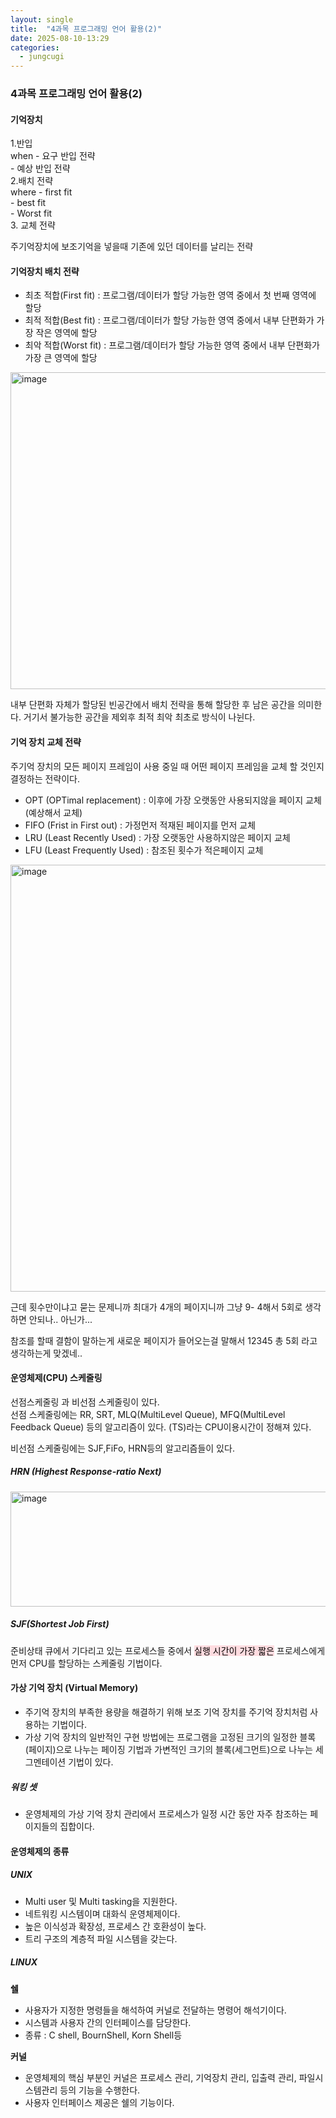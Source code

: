 ```yaml
---
layout: single
title:  "4과목 프로그래밍 언어 활용(2)"
date: 2025-08-10-13:29 
categories:
  - jungcugi
---
```


### 4과목 프로그래밍 언어 활용(2)

#### 기억장치 

1.반입  
  when  - 요구 반입 전략  
        - 예상 반입 전략  
2.배치 전략  
  where  - first fit  
         - best fit  
         - Worst fit  
3. 교체 전략  

주기억장치에 보조기억을 넣을때 기존에 있던 데이터를 날리는 전략  

#### 기억장치 배치 전략

- 최초 적합(First fit)  : 프로그램/데이터가 할당 가능한 영역 중에서 첫 번째 영역에 할당
- 최적 적합(Best fit)   : 프로그램/데이터가 할당 가능한 영역 중에서 내부 단편화가 가장 작은 영역에 할당 
- 최악 적합(Worst fit)  : 프로그램/데이터가 할당 가능한 영역 중에서 내부 단편화가 가장 큰 영역에 할당 

<img width="877" height="507" alt="image" src="https://github.com/user-attachments/assets/f0e00f36-8f64-407f-8bf7-8c8f35a312a4" />  

내부 단편화 자체가 할당된 빈공간에서 배치 전략을 통해 할당한 후 남은 공간을 의미한다. 거기서 불가능한 공간을 제외후 최적 최악 최초로 방식이 나뉜다.  

#### 기억 장치 교체 전략

주기억 장치의 모든 페이지 프레임이 사용 중일 때 어떤 페이지 프레임을 교체 할 것인지 결정하는 전략이다.    
- OPT (OPTimal replacement) : 이후에 가장 오랫동안 사용되지않을 페이지 교체 (예상해서 교체)  
- FIFO (Frist in First out) : 가정먼저 적재된 페이지를 먼저 교체  
- LRU (Least Recently Used) : 가장 오랫동안 사용하지않은 페이지 교체  
- LFU (Least Frequently Used) : 참조된 횟수가 적은페이지 교체  

<img width="864" height="683" alt="image" src="https://github.com/user-attachments/assets/7c9b4cbc-2d3c-48bc-bb43-be8006103cb4" />


근데 횟수만이냐고 묻는 문제니까 최대가 4개의 페이지니까 그냥 9- 4해서 5회로 생각하면 안되나.. 아닌가...    

참조를 할때 결함이 말하는게 새로운 페이지가 들어오는걸 말해서 12345 총 5회 라고 생각하는게 맞겠네..  

#### 운영체제(CPU) 스케줄링

선점스케줄링 과 비선점 스케줄링이 있다.  
선점 스케줄링에는 RR, SRT, MLQ(MultiLevel Queue), MFQ(MultiLevel Feedback Queue) 등의 알고리즘이 있다.
(TS)라는 CPU이용시간이 정해져 있다.

비선점 스케줄링에는 SJF,FiFo, HRN등의 알고리즘들이 있다.  

##### HRN (Highest Response-ratio Next)

<img width="884" height="184" alt="image" src="https://github.com/user-attachments/assets/542f9404-0eec-4cdf-ac23-b11ce8294eff" />

##### SJF(Shortest Job First)

준비상태 큐에서 기다리고 있는 프로세스들 중에서 <mark style='background-color: #ffdce0'>실행 시간이 가장 짧은</mark> 프로세스에게 먼저 CPU를 할당하는 스케줄링 기법이다.  

#### 가상 기억 장치 (Virtual Memory)

- 주기억 장치의 부족한 용량을 해결하기 위해 보조 기억 장치를 주기억 장치처럼 사용하는 기법이다.  
- 가상 기억 장치의 일반적인 구현 방법에는 프로그램을 고정된 크기의 일정한 블록(페이지)으로 나누는 페이징 기법과 가변적인 크기의 블록(세그먼트)으로 나누는 세그멘테이션 기법이 있다.  

##### 워킹 셋 

- 운영체제의 가상 기억 장치 관리에서 프로세스가 일정 시간 동안 자주 참조하는 페이지들의 집합이다.

#### 운영체제의 종류

##### UNIX

- Multi user 및 Multi tasking을 지원한다.
- 네트워킹 시스템이며 대화식 운영체제이다.
- 높은 이식성과 확장성, 프로세스 간 호환성이 높다.
- 트리 구조의 계층적 파일 시스템을 갖는다.

##### LINUX

**쉘**

- 사용자가 지정한 명령들을 해석하여 커널로 전달하는 명령어 해석기이다.
- 시스템과 사용자 간의 인터페이스를 담당한다.
- 종류 : C shell, BournShell, Korn Shell등

**커널**

- 운영체제의 핵심 부분인 커널은 프로세스 관리, 기억장치 관리, 입출력 관리, 파일시스템관리 등의 기능을 수행한다.
- 사용자 인터페이스 제공은 쉘의 기능이다.
















